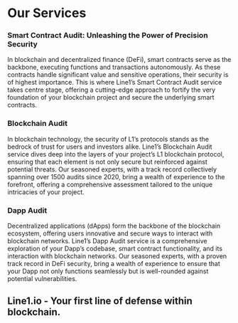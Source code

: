 # Our Services

### Smart Contract Audit: Unleashing the Power of Precision Security

In blockchain and decentralized finance (DeFi), smart contracts serve as the backbone, executing functions and transactions autonomously. As these contracts handle significant value and sensitive operations, their security is of highest importance. This is where Line1’s Smart Contract Audit service takes centre stage, offering a cutting-edge approach to fortify the very foundation of your blockchain project and secure the underlying smart contracts.

### Blockchain Audit
In blockchain technology, the security of L1’s protocols stands as the bedrock of trust for users and investors alike. Line1’s Blockchain Audit service dives deep into the layers of your project’s L1 blockchain protocol, ensuring that each element is not only secure but reinforced against potential threats. Our seasoned experts, with a track record collectively spanning over 1500 audits since 2020, bring a wealth of experience to the forefront, offering a comprehensive assessment tailored to the unique intricacies of your project.

### Dapp Audit
Decentralized applications (dApps) form the backbone of the blockchain ecosystem, offering users innovative and secure ways to interact with blockchain networks. Line1’s Dapp Audit service is a comprehensive exploration of your Dapp’s codebase, smart contract functionality, and its interaction with blockchain networks. Our seasoned experts, with a proven track record in DeFi security, bring a wealth of experience to ensure that your Dapp not only functions seamlessly but is well-rounded against potential vulnerabilities.

## Line1.io - Your first line of defense within blockchain.
